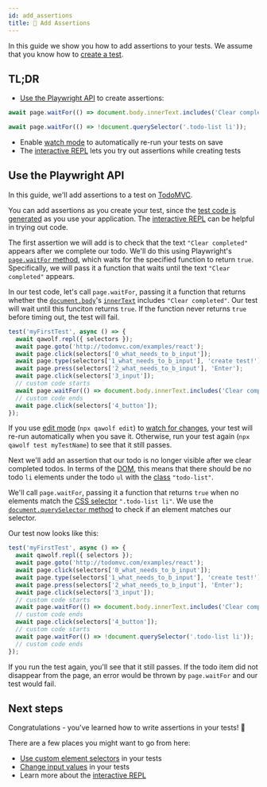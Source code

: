 ```yaml
---
id: add_assertions
title: 💪 Add Assertions
---
```


In this guide we show you how to add assertions to your tests. We assume that you know how to [create a test](create_a_test).

## TL;DR

- [Use the Playwright API](#use-the-playwright-api) to create assertions:

```js
await page.waitFor(() => document.body.innerText.includes('Clear completed'));

await page.waitFor(() => !document.querySelector('.todo-list li'));
```

- Enable [watch mode](edit_a_test#watch-mode) to automatically re-run your tests on save
- The [interactive REPL](use_the_repl) lets you try out assertions while creating tests

## Use the Playwright API

In this guide, we'll add assertions to a test on [TodoMVC](http://todomvc.com/examples/react).

You can add assertions as you create your test, since the [test code is generated](create_a_test#review-test-code) as you use your application. The [interactive REPL](use_the_repl) can be helpful in trying out code.

The first assertion we will add is to check that the text `"Clear completed"` appears after we complete our todo. We'll do this using Playwright's [`page.waitFor` method](https://github.com/microsoft/playwright/blob/master/docs/api.md#framewaitforselectororfunctionortimeout-options-args), which waits for the specified function to return `true`. Specifically, we will pass it a function that waits until the text `"Clear completed"` appears.

In our test code, let's call `page.waitFor`, passing it a function that returns whether the [`document.body`](https://developer.mozilla.org/en-US/docs/Web/API/Document/body)'s [`innerText`](https://developer.mozilla.org/en-US/docs/Web/API/HTMLElement/innerText) includes `"Clear completed"`. Our test will wait until this funciton returns `true`. If the function never returns `true` before timing out, the test will fail.

```js
test('myFirstTest', async () => {
  await qawolf.repl({ selectors });
  await page.goto('http://todomvc.com/examples/react');
  await page.click(selectors['0_what_needs_to_b_input']);
  await page.type(selectors['1_what_needs_to_b_input'], 'create test!');
  await page.press(selectors['2_what_needs_to_b_input'], 'Enter');
  await page.click(selectors['3_input']);
  // custom code starts
  await page.waitFor(() => document.body.innerText.includes('Clear completed'));
  // custom code ends
  await page.click(selectors['4_button']);
});
```

If you use [edit mode](edit_a_test) (`npx qawolf edit`) to [watch for changes](edit_a_test#watch-mode), your test will re-run automatically when you save it. Otherwise, run your test again (`npx qawolf test myTestName`) to see that it still passes.

Next we'll add an assertion that our todo is no longer visible after we clear completed todos. In terms of the [DOM](https://developer.mozilla.org/en-US/docs/Web/API/Document_Object_Model), this means that there should be no todo `li` elements under the todo `ul` with the [class](https://developer.mozilla.org/en-US/docs/Web/CSS/Class_selectors) `"todo-list"`.

We'll call `page.waitFor`, passing it a function that returns `true` when no elements match the [CSS selector](https://developer.mozilla.org/en-US/docs/Web/CSS/CSS_Selectors) `".todo-list li"`. We use the [`document.querySelector` method](https://developer.mozilla.org/en-US/docs/Web/API/Document/querySelector) to check if an element matches our selector.

Our test now looks like this:

```js
test('myFirstTest', async () => {
  await qawolf.repl({ selectors });
  await page.goto('http://todomvc.com/examples/react');
  await page.click(selectors['0_what_needs_to_b_input']);
  await page.type(selectors['1_what_needs_to_b_input'], 'create test!');
  await page.press(selectors['2_what_needs_to_b_input'], 'Enter');
  await page.click(selectors['3_input']);
  // custom code starts
  await page.waitFor(() => document.body.innerText.includes('Clear completed'));
  // custom code ends
  await page.click(selectors['4_button']);
  // custom code starts
  await page.waitFor(() => !document.querySelector('.todo-list li'));
  // custom code ends
});
```

If you run the test again, you'll see that it still passes. If the todo item did not disappear from the page, an error would be thrown by `page.waitFor` and our test would fail.

## Next steps

Congratulations - you've learned how to write assertions in your tests! 🎉

There are a few places you might want to go from here:

- [Use custom element selectors](use_custom_selectors) in your tests
- [Change input values](change_input_values) in your tests
- Learn more about the [interactive REPL](use_the_repl)

